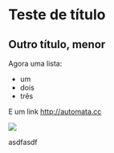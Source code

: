 Teste de título
===

Outro título, menor
-----------

Agora uma lista:

- um
- dois
- três

E um link http://automata.cc

<img src="http://automata.cc/me.gif" />

asdfasdf